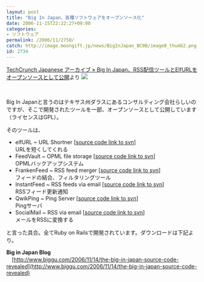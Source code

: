 ```yaml
---
layout: post
title: "Big In Japan、各種ソフトウェアをオープンソース化"
date: 2006-11-15T22:22:27+09:00
categories:
- ソフトウェア
permalink: /2006/11/2750/
catch: http://image.moongift.jp/news/BigInJapan_BC0B/image0_thumb2.png
id: 2734
---
```

 

[TechCrunch Japanese アーカイブ » Big In Japan、RSS配信ツールとElfURLをオープンソースとして公開](http://jp.techcrunch.com/archives/big-in-japan-open-sources-rss-tools-elfurl/)より ![](http://image.moongift.jp/news/BigInJapan_BC0B/image0_thumb2.png)

 

&nbsp;

Big In Japanと言うのはテキサス州ダラスにあるコンサルティング会社らしいのですが、そこで開発されたツールを一部、オープンソースとして公開しています（ライセンスはGPL）。

 

そのツールは、

 
- elfURL ~ URL Shortner [[source code link to svn](http://dev.biggu.com/repos/elfurl/)]  
URLを短くしてくれる 
- FeedVault ~ OPML file storage [[source code link to svn](http://dev.biggu.com/repos/feedvault/)]  
OPMLバックアップシステム 
- FrankenFeed ~ RSS feed merger [[source code link to svn](http://dev.biggu.com/repos/frankenfeed/)]   
フィードの結合、フィルタリングツール 
- InstantFeed ~ RSS feeds via email [[source code link to svn](http://dev.biggu.com/repos/instantfeed/)]   
RSSフィード更新通知 
- QwikPing ~ Ping Server [[source code link to svn](http://dev.biggu.com/repos/qwikping/)]   
Pingサーバ 
- SocialMail ~ RSS via email [[source code link to svn](http://dev.biggu.com/repos/socialmail/)]   
メールをRSSに変換する

と言った具合。全てRuby on Railsで開発されています。ダウンロードは下記より。

 

**Big in Japan Blog**  
　[http://www.biggu.com/2006/11/14/the-big-in-japan-source-code-revealed](http://www.biggu.com/2006/11/14/the-big-in-japan-source-code-revealed)

